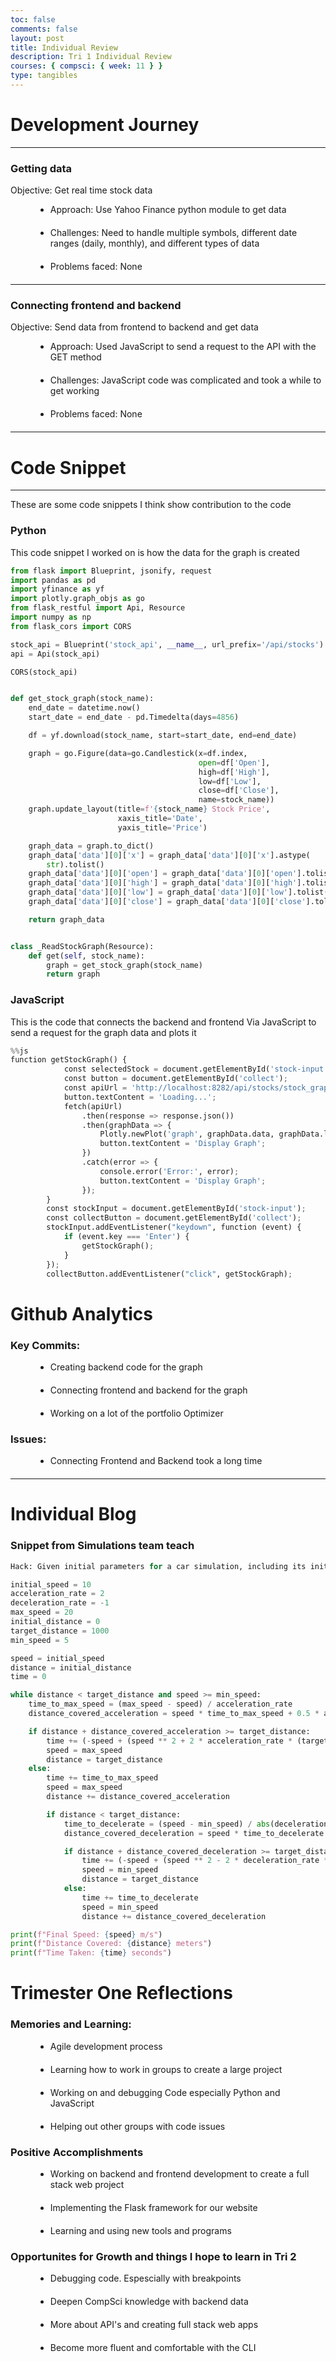 ```yaml
---
toc: false
comments: false
layout: post
title: Individual Review
description: Tri 1 Individual Review
courses: { compsci: { week: 11 } }
type: tangibles
---
```


<style>
  .bullet-points {
    list-style-type: disc; 
    margin-left: 40px; 
  }
  .bullet-points li {
    margin-bottom: 20px; 
  }
</style>

# Development Journey

---

### Getting data

Objective: Get real time stock data

<ul class = "bullet-points">
  <li>Approach: Use Yahoo Finance python module to get data</li>
  <li>Challenges: Need to handle multiple symbols, different date ranges (daily, monthly), and different types of data</li>
  <li>Problems faced: None</li>
</ul>

---

### Connecting frontend and backend

Objective: Send data from frontend to backend and get data

<ul class = "bullet-points">
  <li>Approach: Used JavaScript to send a request to the API with the GET method</li>
  <li>Challenges: JavaScript code was complicated and took a while to get working</li>
  <li>Problems faced: None</li>
</ul>

---

# Code Snippet

---

These are some code snippets I think show contribution to the code

### Python

This code snippet I worked on is how the data for the graph is created

```python
from flask import Blueprint, jsonify, request
import pandas as pd
import yfinance as yf
import plotly.graph_objs as go
from flask_restful import Api, Resource
import numpy as np
from flask_cors import CORS

stock_api = Blueprint('stock_api', __name__, url_prefix='/api/stocks')
api = Api(stock_api)

CORS(stock_api)


def get_stock_graph(stock_name):
    end_date = datetime.now()
    start_date = end_date - pd.Timedelta(days=4856)

    df = yf.download(stock_name, start=start_date, end=end_date)

    graph = go.Figure(data=go.Candlestick(x=df.index,
                                          open=df['Open'],
                                          high=df['High'],
                                          low=df['Low'],
                                          close=df['Close'],
                                          name=stock_name))
    graph.update_layout(title=f'{stock_name} Stock Price',
                        xaxis_title='Date',
                        yaxis_title='Price')

    graph_data = graph.to_dict()
    graph_data['data'][0]['x'] = graph_data['data'][0]['x'].astype(
        str).tolist()
    graph_data['data'][0]['open'] = graph_data['data'][0]['open'].tolist()
    graph_data['data'][0]['high'] = graph_data['data'][0]['high'].tolist()
    graph_data['data'][0]['low'] = graph_data['data'][0]['low'].tolist()
    graph_data['data'][0]['close'] = graph_data['data'][0]['close'].tolist()

    return graph_data


class _ReadStockGraph(Resource):
    def get(self, stock_name):
        graph = get_stock_graph(stock_name)
        return graph

```

### JavaScript

This is the code that connects the backend and frontend Via JavaScript to send a request for the graph data and plots it

```python
%%js
function getStockGraph() {
            const selectedStock = document.getElementById('stock-input').value;
            const button = document.getElementById('collect');
            const apiUrl = 'http://localhost:8282/api/stocks/stock_graph/' + selectedStock;
            button.textContent = 'Loading...';
            fetch(apiUrl)
                .then(response => response.json())
                .then(graphData => {
                    Plotly.newPlot('graph', graphData.data, graphData.layout);
                    button.textContent = 'Display Graph';
                })
                .catch(error => {
                    console.error('Error:', error);
                    button.textContent = 'Display Graph';
                });
        }
        const stockInput = document.getElementById('stock-input');
        const collectButton = document.getElementById('collect');
        stockInput.addEventListener("keydown", function (event) {
            if (event.key === 'Enter') {
                getStockGraph();
            }
        });
        collectButton.addEventListener("click", getStockGraph);
```

# Github Analytics

### Key Commits:

<ul class = "bullet-points">
  <li>Creating backend code for the graph</li>
  <li>Connecting frontend and backend for the graph</li>
  <li>Working on a lot of the portfolio Optimizer</li>
</ul>

### Issues:

<ul class = "bullet-points">
  <li>Connecting Frontend and Backend took a long time </li>
</ul>

---

# Individual Blog

### Snippet from Simulations team teach

```python
Hack: Given initial parameters for a car simulation, including its initial speed, acceleration rate, deceleration rate, maximum speed, and initial distance, write a program to simulate the car’s journey and determine the final speed, distance covered, and time taken before it either covers 1000 meters or slows down to below 5 m/s?
```

```python
initial_speed = 10
acceleration_rate = 2
deceleration_rate = -1
max_speed = 20
initial_distance = 0
target_distance = 1000
min_speed = 5

speed = initial_speed
distance = initial_distance
time = 0

while distance < target_distance and speed >= min_speed:
    time_to_max_speed = (max_speed - speed) / acceleration_rate
    distance_covered_acceleration = speed * time_to_max_speed + 0.5 * acceleration_rate * time_to_max_speed ** 2

    if distance + distance_covered_acceleration >= target_distance:
        time += (-speed + (speed ** 2 + 2 * acceleration_rate * (target_distance - distance)) ** 0.5) / acceleration_rate
        speed = max_speed
        distance = target_distance
    else:
        time += time_to_max_speed
        speed = max_speed
        distance += distance_covered_acceleration

        if distance < target_distance:
            time_to_decelerate = (speed - min_speed) / abs(deceleration_rate)
            distance_covered_deceleration = speed * time_to_decelerate + 0.5 * deceleration_rate * time_to_decelerate ** 2

            if distance + distance_covered_deceleration >= target_distance:
                time += (-speed + (speed ** 2 - 2 * deceleration_rate * (distance - target_distance)) ** 0.5) / abs(deceleration_rate)
                speed = min_speed
                distance = target_distance
            else:
                time += time_to_decelerate
                speed = min_speed
                distance += distance_covered_deceleration

print(f"Final Speed: {speed} m/s")
print(f"Distance Covered: {distance} meters")
print(f"Time Taken: {time} seconds")
```

# Trimester One Reflections

### Memories and Learning:

<ul class = "bullet-points">
  <li> Agile development process</li>
  <li> Learning how to work in groups to create a large project</li>
  <li> Working on and debugging Code especially Python and JavaScript</li>
  <li> Helping out other groups with code issues</li>
</ul>

### Positive Accomplishments

<ul class = "bullet-points">
  <li> Working on backend and frontend development to create a full stack web project</li>
  <li> Implementing the Flask framework for our website</li>
  <li> Learning and using new tools and programs</li>
</ul>

### Opportunites for Growth and things I hope to learn in Tri 2

<ul class = "bullet-points">
  <li> Debugging code. Espescially with breakpoints</li>
  <li> Deepen CompSci knowledge with backend data</li>
  <li> More about API's and creating full stack web apps</li>
  <li> Become more fluent and comfortable with the CLI</li>
</ul>
